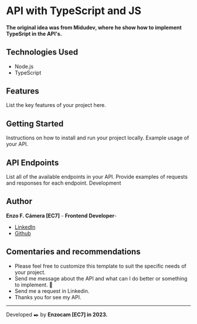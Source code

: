 # API with TypeScript and JS

#### The original idea was from Midudev, where he show how to implement TypeSript in the API's.

## Technologies Used
- Node.js
- TypeScript

## Features
List the key features of your project here.
## Getting Started

Instructions on how to install and run your project locally.
Example usage of your API.

## API Endpoints
List all of the available endpoints in your API.
Provide examples of requests and responses for each endpoint.
Development

## Author

**Enzo F. Cámera [EC7]** - **Frontend Developer**- 

* [LinkedIn](https://www.linkedin.com/in/enzo-camera/)
* [Github](https://github.com/EnzoCam7)


## Comentaries and recommendations 
* Please feel free to customize this template to suit the specific needs of your project.
* Send me message about the API and what can I do better or something to implement. 📢
* Send me a request in Linkedin.
* Thanks you for see my API.

---
Developed ✒️ by **Enzocam [EC7] in 2023.**
